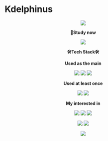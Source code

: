 # Kdelphinus

<p align="center">
<img src="https://capsule-render.vercel.app/api?type=transparent&color=auto&height=200&section=header&text=Kdelphinus's%20Github%20Profile&fontSize=50&fontColor=ffffff"
</p>

<p align="center">
  <b>📒Study now</b>
</p>

<p align="center">
<img src="https://img.shields.io/badge/42 Seoul-000000?style=for-the-badge&logo=42&logoColor=white">
</p>

<p align="center">
<b>🛠️Tech Stack🛠️</b>
</p>

<p align="center">
<b>Used as the main</b>
</p>

<p align="center">
<img src="https://img.shields.io/badge/Python-3776AB?style=for-the-badge&logo=python&logoColor=white">
<img src="https://img.shields.io/badge/Jupyter-F37626?style=for-the-badge&logo=jupyter&logoColor=white">
<img src="https://img.shields.io/badge/Markdown-000000?style=for-the-badge&logo=markdown&logoColor=white">
</p>

<p align="center">
<b>Used at least once</b>
</p>

<p align="center">
<img src="https://img.shields.io/badge/C-A8B9CC?style=for-the-badge&logo=c&logoColor=white">
<img src="https://img.shields.io/badge/Anaconda-44A833?style=for-the-badge&logo=anaconda&logoColor=white">
</p>

<p align="center">
<b>My interested in</b>
</p>

<p align="center">
<img src="https://img.shields.io/badge/PyTorch-EE4C2C?style=for-the-badge&logo=pytorch&logoColor=white">
<img src="https://img.shields.io/badge/Numpy-013243?style=for-the-badge&logo=numpy&logoColor=white">
<img src="https://img.shields.io/badge/Pandas-150458?style=for-the-badge&logo=pandas&logoColor=white">
</p>

<p align="center">
<img src="https://img.shields.io/badge/Linux-FCC624?style=for-the-badge&logo=linux&logoColor=white">
<img src="https://img.shields.io/badge/Ubuntu-E95420?style=for-the-badge&logo=ubuntu&logoColor=white">
</p>

<p align="center">
<img src="https://github-readme-stats.vercel.app/api?username=Kdelphinus&show_icons=true&theme=dracula">
</p>
